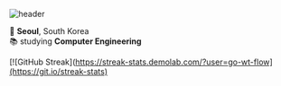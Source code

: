 ![header](https://capsule-render.vercel.app/api?type=wave&color=95c3ff&height=300&section=header&text=go-wt-flow&fontColor=ffffff&fontSize=60)

📍 **Seoul**, South Korea  
📚 studying **Computer Engineering**


[![GitHub Streak](https://streak-stats.demolab.com/?user=go-wt-flow](https://git.io/streak-stats)

